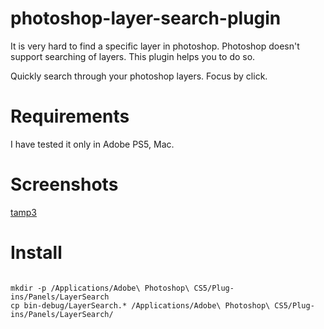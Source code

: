 photoshop-layer-search-plugin
=============================

It is very hard to find a specific layer in photoshop. Photoshop doesn't support searching of layers. This plugin 
helps you to do so. 

Quickly search through your photoshop layers. Focus by click.

Requirements
============
I have tested it only in Adobe PS5, Mac.

Screenshots
===========
[tamp3](http://cl.ly/image/3N382G2g1Y3P/Screen%20Shot%202012-12-27%20at%2011.19.48%20AM.png)

Install
=======
<code>
mkdir -p /Applications/Adobe\ Photoshop\ CS5/Plug-ins/Panels/LayerSearch
cp bin-debug/LayerSearch.* /Applications/Adobe\ Photoshop\ CS5/Plug-ins/Panels/LayerSearch/
</code>

